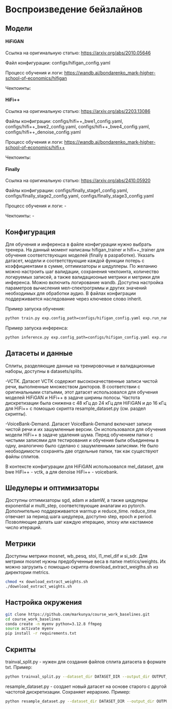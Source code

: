 # Воспроизведение бейзлайнов

## Модели

#### HiFiGAN
Ссылка на оригинальную статью: https://arxiv.org/abs/2010.05646

Файл конфигурации: configs/hifigan_config.yaml

Процесс обучения и логи: https://wandb.ai/bondarenko_mark-higher-school-of-economics/hifigan

Чекпоинты: 

#### HiFi++
Ссылка на оригинальную статью: https://arxiv.org/abs/2203.13086

Файлы конфиграции: configs/hifi++_bwe1_config.yaml, configs/hifi++_bwe2_config.yaml, configs/hifi++_bwe4_config.yaml, configs/hifi++_denoise_config.yaml

Процесс обучения и логи: https://wandb.ai/bondarenko_mark-higher-school-of-economics/hifi++

Чекпоинты:

#### Finally
Ссылка на оригинальную статью: https://arxiv.org/abs/2410.05920

Файлы конфигурации: configs/finally_stage1_config.yaml, configs/finally_stage2_config.yaml, configs/finally_stage3_config.yaml

Процесс обучения и логи: -

Чекпоинты: -

## Конфигурация

Для обучения и инференса в файле конфигурации нужно выбрать тренера. На данный момент написаны hifigan_trainer и hifi++_trainer для обучения соответствующих моделей (finally в разработке). Указать датасет, модели и соответствующие каждой функции потерь с коэффициентами в сумме, оптимизаторы и шедуллеры. По желанию можно настроить шаг валидации, сохранения чекпоинта, количество логируемых записей, а также валидациооные метрики и метрики для инференса. Можно включить логирование wandb. Доступна настройка параметров вычисления мел-спектрогрммы и других значений необходимых для обработки аудио. В файлах конфиграции поддерживается наследование через ключевое слово inherit. 

Пример запуска обучения:
```bash
python train.py exp.config_path=configs/hifigan_config.yaml exp.run_name=train
```

Пример запуска инференса:
```bash
python inference.py exp.config_path=configs/hifigan_config.yaml exp.run_name=inf
```

## Датасеты и данные
Сплиты, разделяющие данные на тренировочные и валидационные наборы, доступны в datasets/splits.

-VCTK. Датасет VCTK содержит высококачественные записи чистой речи, выполненные множеством дикторов. В соответствии с оригинальными статьями, этот датасет использовался для обучения моделей HiFiGAN и HiFi++ в задаче ширины полосы. Частота дискретизации была снижена с 48 кГц до 24 кГц для HiFiGAN и до 16 кГц для HiFi++ с помощью скрипта resample\_dataset.py (см. раздел скрипты).

-VoiceBank-Demand. Датасет VoiceBank-Demand включает записи чистой речи и их зашумленные версии. Он использовался для обучения модели HiFi++ в задаче удаления шума. Перед обучением папки с чистыми записями для тестирования и обучения были объединены в одну, аналогично было сделано с зашумленными записями. Не было необходимости сохранять две отдельные папки, так как существуют файлы сплитов.

В контексте конфигурации для HiFiGAN использовался mel_dataset, для bwe HiFi++ - vctk, а для denoise HiFi++ - voicebank.

## Шедулеры и оптимизаторы
Доступны оптимизаторы sgd, adam и adamW, а также шедулеры exponential и multi_step, соответствующие аналагам из pytorch. Дополнительно поддерживается warmup и reduce_time. reduce_time отвечает за период шага шедулера, доступно step, epoch и period. Позволяющие делать шаг каждую итерацию, эпоху или кастамное число итераций.

## Метрики
Доступны метрики mosnet, wb_pesq, stoi, l1_mel_dif и si_sdr. Для метрики mosnet нужны предобученные веса в папке metrics/weights. Их можно загрузить с помощью скрипта download_extract_weigths.sh из директории metrics.

```bash
chmod +x download_extract_weights.sh
./download_extract_weights.sh
```

## Настройка окружения
```bash
git clone https://github.com/markunya/course_work_baselines.git
cd course_work_baselines
conda create -n myenv python=3.12.8 ffmpeg
source activate myenv
pip install -r requirements.txt
```

## Скрипты
trainval_split.py - нужен для создания файлов сплита датасета в формате txt. Пример:
```bash
python trainval_split.py --dataset_dir DATASET_DIR --output_dir OUTPUT_DIR --val_size 0.1
```

resample_dataset.py - создает новый датасет на основе старого с другой частотой дискретизации. Сохраняет иерархию. Пример:
```bash
python resample_dataset.py --dataset_dir DATASET_DIR --output_dir OUTPUT_DIR --target_sr 16000
```
